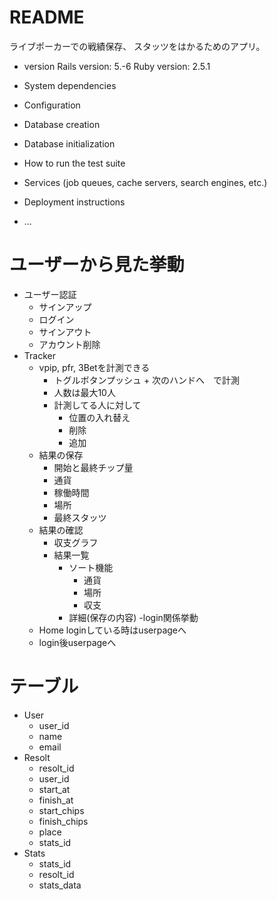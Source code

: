 # README

ライブポーカーでの戦績保存、
スタッツをはかるためのアプリ。

* version
Rails version: 5.-6
Ruby version: 2.5.1

* System dependencies

* Configuration

* Database creation

* Database initialization

* How to run the test suite

* Services (job queues, cache servers, search engines, etc.)

* Deployment instructions

* ...


# ユーザーから見た挙動
- ユーザー認証
  - サインアップ
  - ログイン
  - サインアウト
  - アカウント削除
- Tracker
  - vpip, pfr, 3Betを計測できる
    - トグルボタンプッシュ + 次のハンドへ　で計測
    - 人数は最大10人
    - 計測してる人に対して
      - 位置の入れ替え
      - 削除
      - 追加
  - 結果の保存
    - 開始と最終チップ量
    - 通貨
    - 稼働時間
    - 場所
    - 最終スタッツ
  - 結果の確認
    - 収支グラフ
    - 結果一覧
      - ソート機能
        - 通貨
        - 場所
        - 収支
      - 詳細(保存の内容)
-login関係挙動
  - Home loginしている時はuserpageへ
  - login後userpageへ


# テーブル
- User
  - user_id
  - name
  - email
- Resolt
  - resolt_id
  - user_id
  - start_at
  - finish_at
  - start_chips
  - finish_chips
  - place
  - stats_id
- Stats
  - stats_id
  - resolt_id
  - stats_data